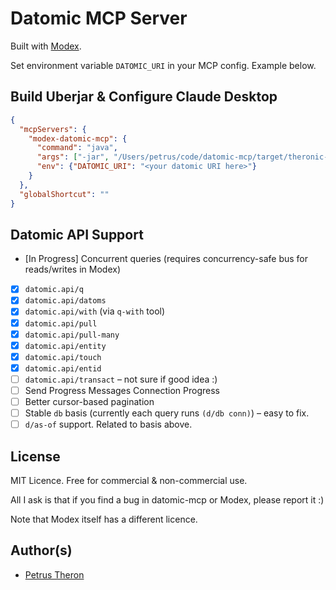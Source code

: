 # Datomic MCP Server

Built with [Modex](https://github.com/theronic/modex).

Set environment variable `DATOMIC_URI` in your MCP config. Example below.

## Build Uberjar & Configure Claude Desktop

```json
{
  "mcpServers": {
    "modex-datomic-mcp": {
      "command": "java",
      "args": ["-jar", "/Users/petrus/code/datomic-mcp/target/theronic-datomic-mcp-0.3.0.jar"],
      "env": {"DATOMIC_URI": "<your datomic URI here>"}
    }
  },
  "globalShortcut": ""
}
```

## Datomic API Support

- [In Progress] Concurrent queries (requires concurrency-safe bus for reads/writes in Modex)
- [x] `datomic.api/q`
- [x] `datomic.api/datoms`
- [x] `datomic.api/with` (via `q-with` tool)
- [x] `datomic.api/pull`
- [x] `datomic.api/pull-many`
- [x] `datomic.api/entity`
- [x] `datomic.api/touch`
- [x] `datomic.api/entid`
- [ ] `datomic.api/transact` – not sure if good idea :)
- [ ] Send Progress Messages Connection Progress
- [ ] Better cursor-based pagination
- [ ] Stable `db` basis (currently each query runs `(d/db conn)`) – easy to fix.
- [ ] `d/as-of` support. Related to basis above.

## License

MIT Licence. Free for commercial & non-commercial use.

All I ask is that if you find a bug in datomic-mcp or Modex, please report it :)

Note that Modex itself has a different licence.

## Author(s)

- [Petrus Theron](http://petrustheron.com)
